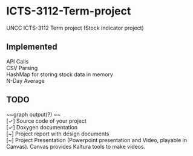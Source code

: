 # ICTS-3112-Term-project
UNCC ICTS-3112 Term project (Stock indicator project)

## Implemented
API Calls \
CSV Parsing \
HashMap for storing stock data in memory \
N-Day Average 

## TODO
~~graph output(?) ~~\
[✓] Source code of  your project \
[✓] Doxygen documentation \
[\~] Project report with design documents \
[\~] Project Presentation (Powerpoint presentation and Video, playable in Canvas). Canvas provides Kaltura tools to make videos. 
